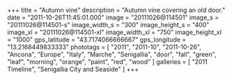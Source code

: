 +++
title = "Autumn vine"
description = "Autumn vine covering an old door."
date = "2011-10-26T11:45:01.000"
image = "20111026@114501"
image_s = "20111026@114501-s"
image_width_s = "300"
image_height_s = "400"
image_xl = "20111026@114501-xl"
image_width_xl = "750"
image_height_xl = "1000"
gps_latitude = "43.7174066666667"
gps_longitude = "13.2168449833333"
phototags = [ "2011", "2011-10", "2011-10-26", "Ancona", "Europe", "Italy", "Marche", "Senigallia", "door", "fall", "green", "leaf", "morning", "orange", "paint", "red", "wood" ]
galleries = [ "2011 Timeline", "Senigallia City and Seaside" ]
+++
